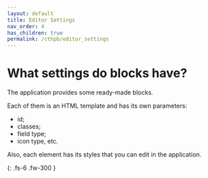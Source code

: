 ```yaml
---
layout: default
title: Editor Settings
nav_order: 4
has_children: true
permalink: /cthpb/editor_settings
---
```


# What settings do blocks have?

The application provides some ready-made blocks.

Each of them is an HTML template and has its own parameters:

* id;
* classes;
* field type;
* icon type, etc.

Also, each element has its styles that you can edit in the application.

{: .fs-6 .fw-300 }